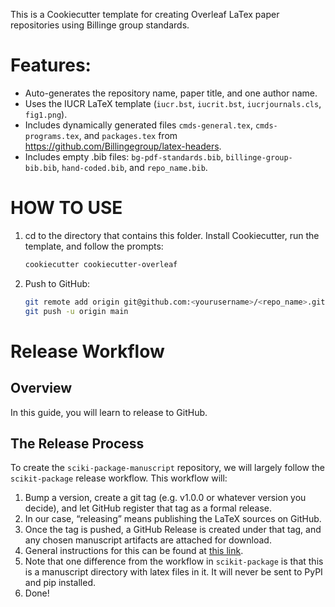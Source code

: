 This is a Cookiecutter template for creating Overleaf LaTex paper repositories using Billinge group standards.

# Features:
- Auto-generates the repository name, paper title, and one author name.
- Uses the IUCR LaTeX template (`iucr.bst`, `iucrit.bst`, `iucrjournals.cls`, `fig1.png`).
- Includes dynamically generated files `cmds-general.tex`, `cmds-programs.tex`, and `packages.tex` from https://github.com/Billingegroup/latex-headers.
- Includes empty .bib files: `bg-pdf-standards.bib`, `billinge-group-bib.bib`, ``hand-coded.bib``, and ``repo_name.bib``.

# HOW TO USE

1. cd to the directory that contains this folder.
   Install Cookiecutter, run the template, and follow the prompts:

   ```bash
   cookiecutter cookiecutter-overleaf
   ```

2. Push to GitHub:
   ```bash
   git remote add origin git@github.com:<yourusername>/<repo_name>.git
   git push -u origin main
   ```

# Release Workflow
## Overview
In this guide, you will learn to release to GitHub.

## The Release Process
To create the ``sciki-package-manuscript`` repository, we will largely follow the ``scikit-package`` release workflow. This workflow will:
1. Bump a version, create a git tag (e.g. v1.0.0 or whatever version you decide), and let GitHub register that tag as a formal release.
2. In our case, “releasing” means publishing the LaTeX sources on GitHub. 
3. Once the tag is pushed, a GitHub Release is created under that tag, and any chosen manuscript artifacts are attached for download.
4. General instructions for this can be found at [this link](https://scikit-package.github.io/scikit-package/release-guides/pypi-github.html).
5. Note that one difference from the workflow in ``scikit-package`` is that this is a manuscript directory with latex files in it. It will never be sent to PyPI and pip installed.
6. Done!



